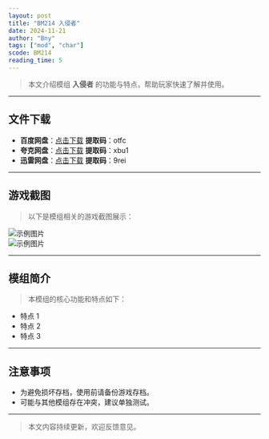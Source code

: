 ```yaml
---
layout: post
title: "BM214 入侵者"
date: 2024-11-21
author: "Bny"
tags: ["mod", "char"]
scode: BM214
reading_time: 5
---
```


> 本文介绍模组 **入侵者** 的功能与特点，帮助玩家快速了解并使用。

---





## 文件下载
- **百度网盘**：[点击下载](https://pan.baidu.com/s/1ls9eW7NMEPTLHVohW20rdA?pwd=otfc)  **提取码**：otfc  
- **夸克网盘**：[点击下载](https://pan.quark.cn/s/317d3d44bfc7?pwd=xbu1)  **提取码**：xbu1  
- **迅雷网盘**：[点击下载](https://pan.xunlei.com/s/VOCCbjaNvU1rirZMkQoII_dLA1?pwd=9rei)  **提取码**：9rei  

---

## 游戏截图
> 以下是模组相关的游戏截图展示：

![示例图片](https://example.com/screenshot1.jpg)  
![示例图片](https://example.com/screenshot2.jpg)

---

## 模组简介
> 本模组的核心功能和特点如下：
- 特点 1
- 特点 2
- 特点 3

---

## 注意事项
- 为避免损坏存档，使用前请备份游戏存档。
- 可能与其他模组存在冲突，建议单独测试。

---

> 本文内容持续更新，欢迎反馈意见。

